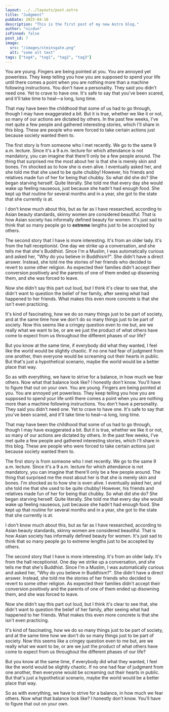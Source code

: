 ```yaml
---
layout: ../../layouts/post.astro
title: "Judgment"
pubDate: 2025-04-16
description: "This is the first post of my new Astro blog."
author: "nicdun"
isPinned: false
post_id: 7
image:
  src: "/images/steinsgate.png"
  alt: "some alt text"
tags: ["tag4", "tag1", "tag2", "tag3"]
---
```



You are young. Fingers are being pointed at you. You are annoyed yet powerless. They keep telling you how you are supposed to spend your life until there comes a point when you are nothing more than a machine following instructions. You don't have a personality. They said you didn't need one. Yet to crave to have one. It's safe to say that you've been scared, and it'll take time to heal—a long, long time.

That may have been the childhood that some of us had to go through, though I may have exaggerated a bit. But it is true, whether we like it or not, so many of our actions are dictated by others. In the past few weeks, I've met quite a few people and gathered interesting stories, which I'll share in this blog. These are people who were forced to take certain actions just because society wanted them to.  

The first story is from someone who I met recently. We go to the same 9 a.m. lecture. Since it's a 9 a.m. lecture for which attendance is not mandatory, you can imagine that there'll only be a few people around. The thing that surprised me the most about her is that she is merely skin and bones. I'm shocked as to how she is even alive. I eventually asked her, and she told me that she used to be quite chubby! However, his friends and relatives made fun of her for being that chubby. So what did she do? She began starving herself. Quite literally. She told me that every day she would wake up feeling nauseous, just because she hadn't had enough food. She kept up that routine for several months and in a year, she got to the state that she currently is at.

I don't know much about this, but as far as I have researched, according to Asian beauty standards, skinny women are considered beautiful. That is how Asian society has informally defined beauty for women. It's just sad to think that so many people go to **extreme** lengths just to be accepted by others.

The second story that I have is more interesting. It's from an older lady. It's from the hall receptionist. One day we strike up a conversation, and she tells me that she's Buddhist. Since I'm a Muslim, I was automatically curious and asked her, "Why do you believe in Buddhism?". She didn't have a direct answer. Instead, she told me the stories of her friends who decided to revert to some other religion. As expected their families didn't accept their conversion positively and the parents of one of them ended up disowning them, and she was forced to leave.

Now she didn't say this part out loud, but I think it's clear to see that, she didn't want to question the belief of her family, after seeing what had happened to her friends. What makes this even more concrete is that she isn't even practicing.

It's kind of fascinating, how we do so many things just to be part of society, and at the same time how we don't do so many things just to be part of society. Now this seems like a cringey question even to me but, are we really what we want to be, or are we just the product of what others have come to expect from us throughout the different phases of our life?

But you know at the same time, if everybody did what they wanted, I feel like the world would be slightly chaotic. If no one had fear of judgment from one another, then everyone would be screaming out their hearts in public. But that's just a hypothetical scenario, maybe the world would be a better place that way.

So as with everything, we have to strive for a balance, in how much we fear others. Now what that balance look like? I honestly don't know. You'll have to figure that out on your own.
You are young. Fingers are being pointed at you. You are annoyed yet powerless. They keep telling you how you are supposed to spend your life until there comes a point when you are nothing more than a machine following instructions. You don't have a personality. They said you didn't need one. Yet to crave to have one. It's safe to say that you've been scared, and it'll take time to heal—a long, long time.

That may have been the childhood that some of us had to go through, though I may have exaggerated a bit. But it is true, whether we like it or not, so many of our actions are dictated by others. In the past few weeks, I've met quite a few people and gathered interesting stories, which I'll share in this blog. These are people who were forced to take certain actions just because society wanted them to.

The first story is from someone who I met recently. We go to the same 9 a.m. lecture. Since it's a 9 a.m. lecture for which attendance is not mandatory, you can imagine that there'll only be a few people around. The thing that surprised me the most about her is that she is merely skin and bones. I'm shocked as to how she is even alive. I eventually asked her, and she told me that she used to be quite chubby! However, his friends and relatives made fun of her for being that chubby. So what did she do? She began starving herself. Quite literally. She told me that every day she would wake up feeling nauseous, just because she hadn't had enough food. She kept up that routine for several months and in a year, she got to the state that she currently is at.

I don't know much about this, but as far as I have researched, according to Asian beauty standards, skinny women are considered beautiful. That is how Asian society has informally defined beauty for women. It's just sad to think that so many people go to extreme lengths just to be accepted by others.

The second story that I have is more interesting. It's from an older lady. It's from the hall receptionist. One day we strike up a conversation, and she tells me that she's Buddhist. Since I'm a Muslim, I was automatically curious and asked her, "Why do you believe in Buddhism?". She didn't have a direct answer. Instead, she told me the stories of her friends who decided to revert to some other religion. As expected their families didn't accept their conversion positively and the parents of one of them ended up disowning them, and she was forced to leave.

Now she didn't say this part out loud, but I think it's clear to see that, she didn't want to question the belief of her family, after seeing what had happened to her friends. What makes this even more concrete is that she isn't even practicing.

It's kind of fascinating, how we do so many things just to be part of society, and at the same time how we don't do so many things just to be part of society. Now this seems like a cringey question even to me but, are we really what we want to be, or are we just the product of what others have come to expect from us throughout the different phases of our life?

But you know at the same time, if everybody did what they wanted, I feel like the world would be slightly chaotic. If no one had fear of judgment from one another, then everyone would be screaming out their hearts in public. But that's just a hypothetical scenario, maybe the world would be a better place that way.

So as with everything, we have to strive for a balance, in how much we fear others. Now what that balance look like? I honestly don't know. You'll have to figure that out on your own.